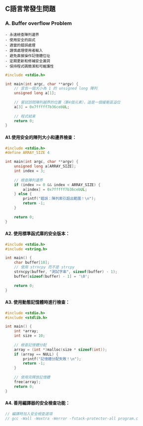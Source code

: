 ## C語言常發生問題

### A. Buffer overflow Problem
    - 永遠檢查陣列邊界
    - 使用安全的函式
    - 適當的錯誤處理
    - 謹慎處理使用者輸入
    - 避免直接操作記憶體位址
    - 定期更新和修補安全漏洞
    - 保持程式碼簡潔和可維護性
``` c
#include <stdio.h>

int main(int argc, char **argv) {
    // 宣告一個大小為 1 的 unsigned long 陣列
    unsigned long a[1];
    
    // 嘗試訪問陣列越界的位置（第4個元素），這是一個緩衝區溢位
    a[3] = 0x7fffff7b36cebUL;
    
    // 程式結束
    return 0;
}
```
#### A1.使用安全的陣列大小和邊界檢查：
``` c
#include <stdio.h>
#define ARRAY_SIZE 4

int main(int argc, char **argv) {
    unsigned long a[ARRAY_SIZE];
    int index = 3;
    
    // 檢查陣列邊界
    if (index >= 0 && index < ARRAY_SIZE) {
        a[index] = 0x7fffff7b36cebUL;
    } else {
        printf("錯誤：陣列索引超出範圍！\n");
        return -1;
    }
    
    return 0;
}
```
#### A2. 使用標準函式庫的安全版本：
``` c
#include <stdio.h>
#include <string.h>

int main() {
    char buffer[10];
    // 使用 strncpy 而不是 strcpy
    strncpy(buffer, "測試字串", sizeof(buffer) - 1);
    buffer[sizeof(buffer) - 1] = '\0';
    
    return 0;
}
```
#### A3. 使用動態記憶體時進行檢查：
``` c
#include <stdio.h>
#include <stdlib.h>

int main() {
    int *array;
    int size = 10;
    
    // 檢查記憶體分配
    array = (int *)malloc(size * sizeof(int));
    if (array == NULL) {
        printf("記憶體分配失敗！\n");
        return -1;
    }
    
    // 使用完釋放記憶體
    free(array);
    return 0;
}
```
#### A4. 善用編譯器的安全檢查功能：
``` c
// 編譯時加入安全檢查選項
// gcc -Wall -Wextra -Werror -fstack-protector-all program.c
```
